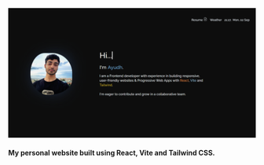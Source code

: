 <img src="/public/images/portfolio-poster.png">

<h4>My personal website built using React, Vite and Tailwind CSS.</h4>

